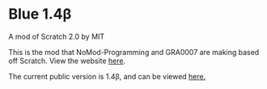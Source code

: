 Blue 1.4β
====

A mod of Scratch 2.0 by MIT

This is the mod that NoMod-Programming and GRA0007 are making based off Scratch. View the website <a href="http://blue.gwiddle.co.uk">here</a>.

The current public version is 1.4β, and can be viewed <a href="http://blue.gwiddle.co.uk/beta/">here.</a>
